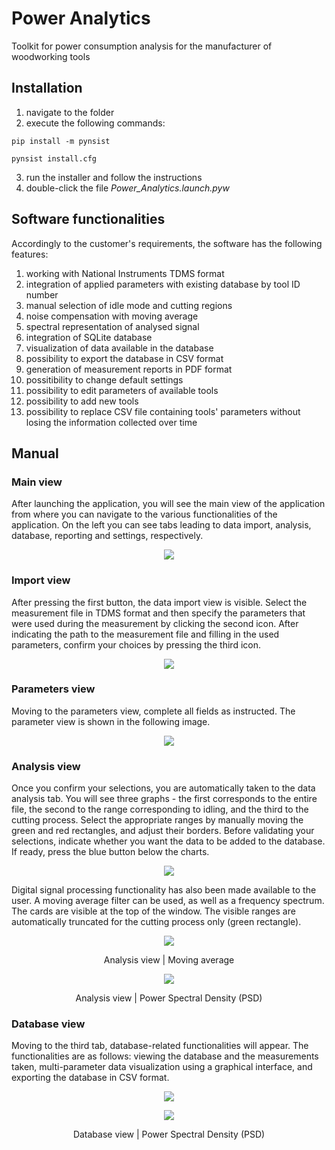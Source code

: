 # Power Analytics
Toolkit for power consumption analysis for the manufacturer of woodworking tools

## Installation
1) navigate to the folder
2) execute the following commands:
```
pip install -m pynsist 
```
```
pynsist install.cfg
```
3) run the installer and follow the instructions
4) double-click the file _Power_Analytics.launch.pyw_

## Software functionalities
Accordingly to the customer's requirements, the software has the following features:
1) working with National Instruments TDMS format
2) integration of applied parameters with existing database by tool ID number
3) manual selection of idle mode and cutting regions
4) noise compensation with moving average
5) spectral representation of analysed signal
6) integration of SQLite database
7) visualization of data available in the database
8) possibility to export the database in CSV format
9) generation of measurement reports in PDF format
10) possitibility to change default settings
11) possibility to edit parameters of available tools
12) possibility to add new tools
13) possibility to replace CSV file containing tools' parameters without losing the information collected over time

## Manual

### Main view
After launching the application, you will see the main view of the application from where you can navigate to the various functionalities of the application. On the left you can see tabs leading to data import, analysis, database, reporting and settings, respectively.
<p align="center"> 
  <img src="https://github.com/daniellechowicz/Power-Analytics/blob/main/img/main.png">
</p>

### Import view
After pressing the first button, the data import view is visible. Select the measurement file in TDMS format and then specify the parameters that were used during the measurement by clicking the second icon. After indicating the path to the measurement file and filling in the used parameters, confirm your choices by pressing the third icon.
<p align="center"> 
  <img src="https://github.com/daniellechowicz/Power-Analytics/blob/main/img/import.png">
</p>

### Parameters view
Moving to the parameters view, complete all fields as instructed. The parameter view is shown in the following image.
<p align="center"> 
  <img src="https://github.com/daniellechowicz/Power-Analytics/blob/main/img/parameters.png">
</p>

### Analysis view
Once you confirm your selections, you are automatically taken to the data analysis tab. You will see three graphs - the first corresponds to the entire file, the second to the range corresponding to idling, and the third to the cutting process. Select the appropriate ranges by manually moving the green and red rectangles, and adjust their borders. Before validating your selections, indicate whether you want the data to be added to the database. If ready, press the blue button below the charts.
<p align="center"> 
  <img src="https://github.com/daniellechowicz/Power-Analytics/blob/main/img/range_selection.png">
</p>
Digital signal processing functionality has also been made available to the user. A moving average filter can be used, as well as a frequency spectrum. The cards are visible at the top of the window. The visible ranges are automatically truncated for the cutting process only (green rectangle).
<p align="center"> 
  <img src="https://github.com/daniellechowicz/Power-Analytics/blob/main/img/moving_average.png">
  <p align="center">
    Analysis view | Moving average
  </p>
</p>
<p align="center"> 
  <img src="https://github.com/daniellechowicz/Power-Analytics/blob/main/img/psd.png">
  <p align="center">
    Analysis view | Power Spectral Density (PSD)
  </p>
</p>

### Database view
Moving to the third tab, database-related functionalities will appear. The functionalities are as follows: viewing the database and the measurements taken, multi-parameter data visualization using a graphical interface, and exporting the database in CSV format.
<p align="center"> 
  <img src="https://github.com/daniellechowicz/Power-Analytics/blob/main/img/main_database.png">
</p>
<p align="center"> 
  <img src="https://github.com/daniellechowicz/Power-Analytics/blob/main/img/database.png">
  <p align="center">
    Database view | Power Spectral Density (PSD)
  </p>
</p>

